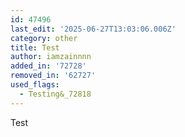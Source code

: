 ```yaml
---
id: 47496
last_edit: '2025-06-27T13:03:06.006Z'
category: other
title: Test
author: iamzainnnn
added_in: '72728'
removed_in: '62727'
used_flags:
  - Testing&_72818
---
```


Test